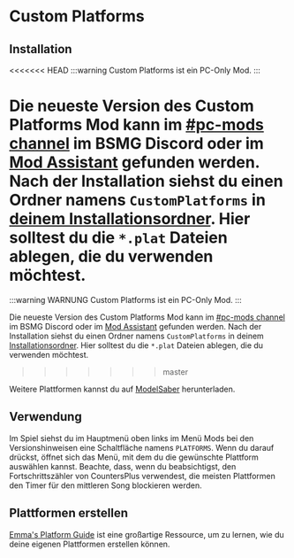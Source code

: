 # Custom Platforms

## Installation

<<<<<<< HEAD
:::warning
Custom Platforms ist ein PC-Only Mod.
:::

Die neueste Version des Custom Platforms Mod kann im [#pc-mods channel](https://discord.gg/beatsabermods) im BSMG Discord oder im [Mod Assistant](https://github.com/Assistant/ModAssistant) gefunden werden. Nach der Installation siehst du einen Ordner namens `CustomPlatforms` in [deinem Installationsordner](/faq/install-folder.md). Hier solltest du die `*.plat` Dateien ablegen, die du verwenden möchtest.
=======
:::warning WARNUNG
Custom Platforms ist ein PC-Only Mod.
:::

Die neueste Version des Custom Platforms Mod kann im [#pc-mods channel](https://discord.gg/beatsabermods) im BSMG Discord oder im [Mod Assistant](https://github.com/Assistant/ModAssistant) gefunden werden. Nach der Installation siehst du einen Ordner namens `CustomPlatforms` in deinem [Installationsordner](/de/faq/install-folder.md). Hier solltest du die `*.plat` Dateien ablegen, die du verwenden möchtest.
>>>>>>> master

Weitere Plattformen kannst du auf [ModelSaber](https://modelsaber.com/Platforms/) herunterladen.

## Verwendung
Im Spiel siehst du im Hauptmenü oben links im Menü Mods bei den Versionshinweisen eine Schaltfläche namens `PLATFORMS`. Wenn du darauf drückst, öffnet sich das Menü, mit dem du die gewünschte Plattform auswählen kannst. Beachte, dass, wenn du beabsichtigst, den Fortschrittszähler von CountersPlus verwendest, die meisten Plattformen den Timer für den mittleren Song blockieren werden.

## Plattformen erstellen
[Emma's Platform Guide](./platforms-guide.md) ist eine großartige Ressource, um zu lernen, wie du deine eigenen Plattformen erstellen können.
